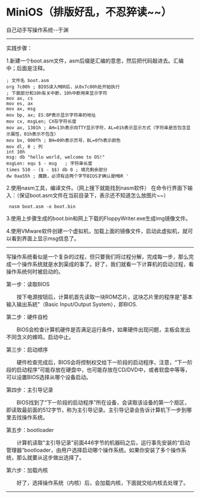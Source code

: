 # MiniOS（排版好乱，不忍猝读~~）
自己动手写操作系统--于渊

----------

实践步骤：

1.新建一个boot.asm文件，asm后缀是汇编的意思，然后把代码敲进去。汇编中；后面是注释。
  
    ; 文件名 boot.asm
    org 7c00h ; BIOS读入MBR后，从0x7c00h处开始执行
    ; 下面部分和10h有关中断，10h中断用来显示字符
    mov ax, cs
    mov es, ax
    mov ax, msg
    mov bp, ax; ES:BP表示显示字符串的地址
    mov cx, msgLen; CX存字符长度
    mov ax, 1301h ; AH=13h表示向TTY显示字符，AL=01h表示显示方式（字符串是否包含显示属性，01h表示不包含）
    mov bx, 000fh ; BH=00h表示页号，BL=0fh表示颜色
    mov dl, 0 ; 列
    int 10h  
    msg: db "hello world, welcome to OS!"
    msgLen: equ $ - msg   ; 字符串长度
    times 510 - ($ - $$) db 0 ; 填充剩余部分
    dw 0aa55h ; 魔数，必须有这两个字节BIOS才确认是MBR '


2.使用nasm工具，编译文件。（网上搜下就能找到nasm软件）
在命令行界面下输入：（保证boot.asm文件在当前目录下，表示还不知道怎么放图片~~）

   ` nasm boot.asm -o boot.bin`

3.使用上步骤生成的boot.bin和网上下载的FloppyWriter.exe生成img镜像文件。

4.使用VMware软件创建一个虚拟机，加载上面的镜像文件，启动此虚拟机，就可以看到界面上显示msg信息了。

----------

写操作系统看似是一个复杂的过程，但只要我们将过程分解，完成每一步，那么完成一个操作系统就是水到渠成的事了。好了，我们就看一下计算机的启动过程，看操作系统何时被启动的。

第一步：读取BIOS

　　按下电源按钮后，计算机首先读取一块ROM芯片，这块芯片里的程序是"基本输入输出系統"（Basic Input/Output System），即BIOS.

第二步：硬件自检 

　　BIOS会检查计算机硬件是否满足运行条件，如果硬件出现问题，主板会发出不同含义的蜂鸣，启动中止。

第三步：启动顺序

　　硬件检查完成后，BIOS会将控制权交给下一阶段的启动程序，注意，“下一阶段的启动程序”可能存放在硬盘中，也可能存放在CD/DVD中，或者软盘中等等，可以设置BIOS选择从哪个设备启动。

第四步：主引导记录

　　BIOS找到了“下一阶段的启动程序”所在设备，会读取该设备的第一个扇区，即读取最前面的512字节，称为主引导记录。主引导记录会告诉计算机下一步到哪里去找操作系统。

第五步：bootloader

　　计算机读取"主引导记录"前面446字节的机器码之后，运行事先安装的“启动管理器”bootloader，由用户选择启动哪个操作系统。如果你安装了多个操作系统，那么就要从这步做出选择了。

第六步：加载内核

　　好了，选择操作系统（内核）后，会加载内核，下面就交给内核去处理了。

----------

